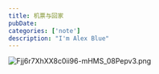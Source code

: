 ```yaml
---
title: 机票与回家
pubDate:
categories: ['note']
description: "I'm Alex Blue"
---
```


![Fjj6r7XhXX8c0ii96-mHMS_08Pepv3.png](./attachments/bafybeibyswpuols233yatk6k54nm2euik3fxtlhdofy55yz6et72vtqhmu)
